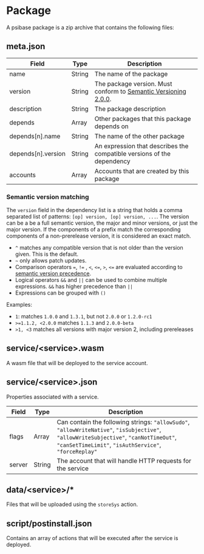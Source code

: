 # Package

A psibase package is a zip archive that contains the following files:

## meta.json

| Field              | Type   | Description                                                                                            |
|--------------------|--------|--------------------------------------------------------------------------------------------------------|
| name               | String | The name of the package                                                                                |
| version            | String | The package version. Must conform to [Semantic Versioning 2.0.0](https://semver.org/spec/v2.0.0.html). |
| description        | String | The package description                                                                                |
| depends            | Array  | Other packages that this package depends on                                                            |
| depends[n].name    | String | The name of the other package                                                                          |
| depends[n].version | String | An expression that describes the compatible versions of the dependency                                 |
| accounts           | Array  | Accounts that are created by this package                                                              |

### Semantic version matching

The `version` field in the dependency list is a string that holds a comma separated list of patterns: `[op] version, [op] version, ...`. The version can be a be a full semantic version, the major and minor versions, or just the major version. If the components of a prefix match the corresponding components of a non-prerelease version, it is considered an exact match.

- `^` matches any compatible version that is not older than the version given. This is the default.
- `~` only allows patch updates.
- Comparison operators `=`, `!=` , `<`, `<=`, `>`, `<=` are evaluated according to [semantic version precedence](https://semver.org/spec/v2.0.0.html#spec-item-11).
- Logical operators `&&` and `||` can be used to combine multiple expressions. `&&` has higher precedence than `||`
- Expressions can be grouped with `()`

Examples:
- `1`: matches `1.0.0` and `1.3.1`, but not `2.0.0` or `1.2.0-rc1`
- `>=1.1.2, <2.0.0` matches `1.1.3` and `2.0.0-beta`
- `>1, <3` matches all versions with major version 2, including prereleases

## service/&lt;service&gt;.wasm

A wasm file that will be deployed to the service account.

## service/&lt;service&gt;.json

Properties associated with a service.

| Field  | Type    | Description                                                                                                                                                                   |
|--------|---------|-------------------------------------------------------------------------------------------------------------------------------------------------------------------------------|
| flags  | Array   | Can contain the following strings: `"allowSudo"`, `"allowWriteNative"`, `"isSubjective"`, `"allowWriteSubjective"`, `"canNotTimeOut"`, `"canSetTimeLimit"`, `"isAuthService"`, `"forceReplay"` |
| server | String  | The account that will handle HTTP requests for the service                                                                                                                    |

## data/&lt;service&gt;/*

Files that will be uploaded using the `storeSys` action.

## script/postinstall.json

Contains an array of actions that will be executed after the service is deployed.
